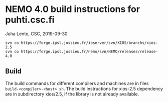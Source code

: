 # NEMO 4.0 build instructions for puhti.csc.fi

Juha Lento, CSC, 2019-09-30

```console
svn co https://forge.ipsl.jussieu.fr/ioserver/svn/XIOS/branchs/xios-2.5
svn co https://forge.ipsl.jussieu.fr/nemo/svn/NEMO/releases/release-4.0
```

## Build

The build commands for different compilers and machines are in files
`build-<compiler>-<host>.sh`. The build instructions for xios-2.5 dependency are
in subdirectory xios/2.5, if the library is not already available.
